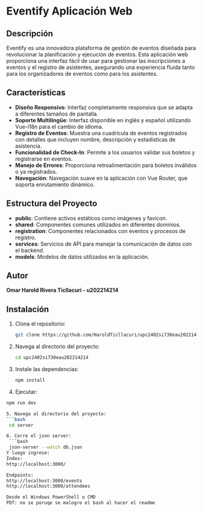 # Eventify Aplicación Web

## Descripción
Eventify es una innovadora plataforma de gestión de eventos diseñada para revolucionar la planificación y ejecución de eventos. Esta aplicación web proporciona una interfaz fácil de usar para gestionar las inscripciones a eventos y el registro de asistentes, asegurando una experiencia fluida tanto para los organizadores de eventos como para los asistentes.

## Características
- **Diseño Responsivo**: Interfaz completamente responsiva que se adapta a diferentes tamaños de pantalla.
- **Soporte Multilingüe**: Interfaz disponible en inglés y español utilizando Vue-i18n para el cambio de idioma.
- **Registro de Eventos**: Muestra una cuadrícula de eventos registrados con detalles que incluyen nombre, descripción y estadísticas de asistencia.
- **Funcionalidad de Check-In**: Permite a los usuarios validar sus boletos y registrarse en eventos.
- **Manejo de Errores**: Proporciona retroalimentación para boletos inválidos o ya registrados.
- **Navegación**: Navegación suave en la aplicación con Vue Router, que soporta enrutamiento dinámico.

## Estructura del Proyecto
- **public**: Contiene activos estáticos como imágenes y favicon.
- **shared**: Componentes comunes utilizados en diferentes dominios.
- **registration**: Componentes relacionados con eventos y procesos de registro.
- **services**: Servicios de API para manejar la comunicación de datos con el backend.
- **models**: Modelos de datos utilizados en la aplicación.

## Autor
**Omar Harold Rivera Ticllacuri - u202214214**

## Instalación
1. Clona el repositorio:
   ```bash
   git clone https://github.com/HaroldTicllacuri/upc2402si730eau202214214.git
2. Navega al directorio del proyecto:
   ```bash
   cd upc2402si730eau202214214

3. Instale las dependencias:
   ```bash
   npm install
4.  Ejecutar:
   ```bash
   npm run dev

5. Navega al directorio del proyecto:
   ```bash
    cd server

6. Corre el json server:
    ```bash
    json-server --watch db.json
Y luego ingrese:
Index:
http://localhost:3000/

Endpoints:
http://localhost:3000/events
http://localhost:3000/attendees

Desde el Windows PowerShell o CMD
PDT: no se poruqe se malogro el bash al hacer el readme